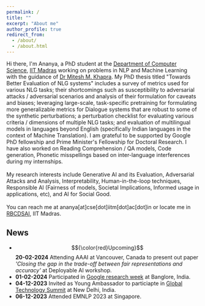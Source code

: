 ```yaml
---
permalink: /
title: ""
excerpt: "About me"
author_profile: true
redirect_from: 
  - /about/
  - /about.html
---
```


<!-- ![Evaluation of NLG](/images/nlg-image.png){: .align-right width="300px"}

I am currently a PhD student in the Department of Computer Science and Engineering at IIT Madras working with Dr. Mitesh M. Khapra. My research interests include Natural Language Processing, Deep Learning, Adversarial Attacks, and Dialog Systems -->

Hi there, I'm Ananya, a PhD student at the [Department of Computer Science](https://www.cse.iitm.ac.in/index.php), [IIT Madras](https://www.iitm.ac.in/) working on problems in NLP and Machine Learning with the guidance of [Dr Mitesh M. Khapra](http://www.cse.iitm.ac.in/~miteshk/). My PhD thesis titled "Towards Better Evaluation of NLG systems" includes a survey of metrics used for various NLG tasks; their shortcomings such as susceptibility to adversarial attacks / adversarial scenarios and analysis of their formulation for caveats and biases; leveraging large-scale, task-specific pretraining for formulating more generalizable metrics for Dialogue systems that are robust to some of the synthetic perturbations; a perturbation checklist for evaluating various criteria / dimensions of multiple NLG tasks; and evaluation of multilingual models in languages beyond English (specifically Indian languages in the context of Machine Translation). I am grateful to be supported by Google PhD fellowship and Prime Minister's Fellowship for Doctoral Research. I have also worked on Reading Comprehension / QA models, Code generation, Phonetic misspellings based on inter-language interferences during my internships.<br/><br/>
My research interests include Generative AI and its Evaluation, Adversarial Attacks and Analysis, Interpretability, Human-in-the-loop techniques, Responsible AI (Fairness of models, Societal Implications, Informed usage in applications, etc), and AI for Social Good. <br/><br/>
You can reach me at ananya[at]cse[dot]iitm[dot]ac[dot]in or locate me in [RBCDSAI](https://rbcdsai.iitm.ac.in/contact/), IIT Madras.

## News
- $${\color{red}Upcoming}$$ **20-02-2024** Attending AAAI at Vancouver, Canada to present out paper *'Closing the gap in the trade-off between fair
representations and accuracy'* at Deployable AI workshop.
- **01-02-2024** Participated in [Google research week](https://sites.google.com/view/researchweek24/home) at Banglore, India.
- **04-12-2023** Invited as Young Ambassador to particiapte in [Global Technology Summit](https://carnegieindia.org/specialprojects/globaltechnologysummit) at New Delhi, India.
- **06-12-2023** Attended EMNLP 2023 at Singapore.
